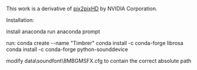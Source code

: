 This work is a derivative of [pix2pixHD](https://github.com/NVIDIA/pix2pixHD) by NVIDIA Corporation.

Installation:

install anaconda
run anaconda prompt

run:
conda create --name "Timbrer"
conda install -c conda-forge librosa
conda install -c conda-forge python-sounddevice

modify data\soundfont\8MBGMSFX.cfg to contain the correct absolute path